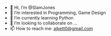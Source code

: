 - 👋 Hi, I’m @SlamJones
- 👀 I’m interested in Programming, Game Design
- 🌱 I’m currently learning Python
- 💞️ I’m looking to collaborate on ...
- 📫 How to reach me: ajkett0@gmail.com

<!---
SlamJones/SlamJones is a ✨ special ✨ repository because its `README.md` (this file) appears on your GitHub profile.
You can click the Preview link to take a look at your changes.
--->
